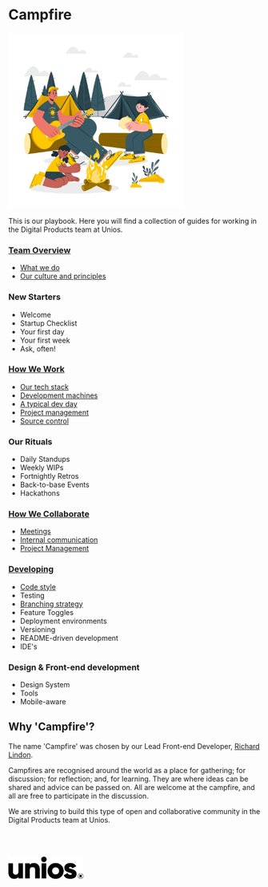 # Campfire

<img src="./_assets/campfire.jpg" alt="Unios Campfire" width="350px" />

This is our playbook. Here you will find a collection of guides for working in the Digital Products team at Unios.

### [Team Overview](./team-overview)

- [What we do](./team-overview.md#what-we-do)
- [Our culture and principles](./team-overview.md#our-culture-and-principles)

### New Starters

- Welcome
- Startup Checklist
- Your first day
- Your first week
- Ask, often!

### [How We Work](./how-we-work)

- [Our tech stack](./how-we-work.md#our-tech-stack)
- [Development machines](./how-we-work.md#development-machines)
- [A typical dev day](./how-we-work.md#a-typical-dev-day)
- [Project management](./how-we-work.md#project-management)
- [Source control](./how-we-work.md#source-control)

### Our Rituals

- Daily Standups
- Weekly WIPs
- Fortnightly Retros
- Back-to-base Events
- Hackathons

### [How We Collaborate](./how-we-collaborate)

- [Meetings](./how-we-collaborate.md#meetings)
- [Internal communication](./how-we-collaborate.md#internal-communication)
- [Project Management](./how-we-collaborate.md#project-management)

### [Developing](./developing)

- [Code style](./developing.md#code-style)
- Testing
- [Branching strategy](./developing.md#branching)
- Feature Toggles
- Deployment environments
- Versioning
- README-driven development
- IDE's

### Design & Front-end development

- Design System
- Tools
- Mobile-aware

## Why 'Campfire'?

The name 'Campfire' was chosen by our Lead Front-end Developer, [Richard Lindon](https://github.com/richardlindon).

Campfires are recognised around the world as a place for gathering; for discussion; for reflection; and, for learning. They are where ideas can be shared and advice can be passed on. All are welcome at the campfire, and all are free to participate in the discussion.

We are striving to build this type of open and collaborative community in the Digital Products team at Unios.

<br />
<br />
<br />
<img src="./_assets/unios-wordmark-black.png" alt="Unios" width="150px" />
